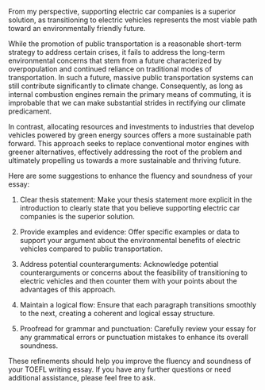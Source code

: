 From my perspective, supporting electric car companies is a superior solution, as transitioning to electric vehicles represents the most viable path toward an environmentally friendly future. 

While the promotion of public transportation is a reasonable short-term strategy to address certain crises, it fails to address the long-term environmental concerns that stem from a future characterized by overpopulation and continued reliance on traditional modes of transportation. In such a future, massive public transportation systems can still contribute significantly to climate change. Consequently, as long as internal combustion engines remain the primary means of commuting, it is improbable that we can make substantial strides in rectifying our climate predicament.

In contrast, allocating resources and investments to industries that develop vehicles powered by green energy sources offers a more sustainable path forward. This approach seeks to replace conventional motor engines with greener alternatives, effectively addressing the root of the problem and ultimately propelling us towards a more sustainable and thriving future.

Here are some suggestions to enhance the fluency and soundness of your essay:

1. Clear thesis statement: Make your thesis statement more explicit in the introduction to clearly state that you believe supporting electric car companies is the superior solution.

2. Provide examples and evidence: Offer specific examples or data to support your argument about the environmental benefits of electric vehicles compared to public transportation.

3. Address potential counterarguments: Acknowledge potential counterarguments or concerns about the feasibility of transitioning to electric vehicles and then counter them with your points about the advantages of this approach.

4. Maintain a logical flow: Ensure that each paragraph transitions smoothly to the next, creating a coherent and logical essay structure.

5. Proofread for grammar and punctuation: Carefully review your essay for any grammatical errors or punctuation mistakes to enhance its overall soundness.

These refinements should help you improve the fluency and soundness of your TOEFL writing essay. If you have any further questions or need additional assistance, please feel free to ask.